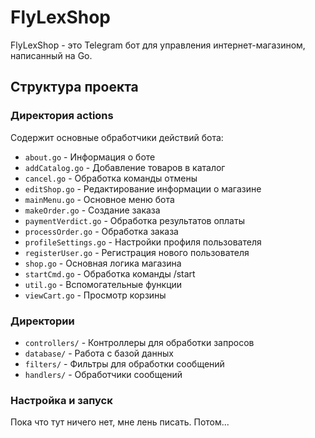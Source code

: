# FlyLexShop

FlyLexShop - это Telegram бот для управления интернет-магазином, написанный на Go.

## Структура проекта

### Директория actions
Содержит основные обработчики действий бота:

- `about.go` - Информация о боте
- `addCatalog.go` - Добавление товаров в каталог
- `cancel.go` - Обработка команды отмены
- `editShop.go` - Редактирование информации о магазине
- `mainMenu.go` - Основное меню бота
- `makeOrder.go` - Создание заказа
- `paymentVerdict.go` - Обработка результатов оплаты
- `processOrder.go` - Обработка заказа
- `profileSettings.go` - Настройки профиля пользователя
- `registerUser.go` - Регистрация нового пользователя
- `shop.go` - Основная логика магазина
- `startCmd.go` - Обработка команды /start
- `util.go` - Вспомогательные функции
- `viewCart.go` - Просмотр корзины

### Директории

- `controllers/` - Контроллеры для обработки запросов
- `database/` - Работа с базой данных
- `filters/` - Фильтры для обработки сообщений
- `handlers/` - Обработчики сообщений

### Настройка и запуск

Пока что тут ничего нет, мне лень писать. Потом...
